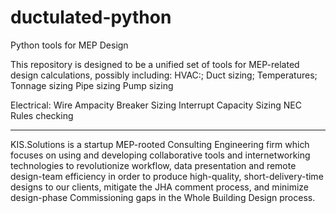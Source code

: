 # ductulated-python
Python tools for MEP Design

This repository is designed to be a unified set of tools for MEP-related design calculations, possibly including:
HVAC:;
Duct sizing;
Temperatures;
Tonnage sizing
Pipe sizing
Pump sizing

Electrical:
Wire Ampacity
Breaker Sizing
Interrupt Capacity Sizing
NEC Rules checking

---------
KIS.Solutions is a startup MEP-rooted Consulting Engineering firm which focuses on using and developing collaborative tools and internetworking technologies to revolutionize workflow, data presentation and remote design-team efficiency in order to produce high-quality, short-delivery-time designs to our clients, mitigate the JHA comment process, and minimize design-phase Commissioning gaps in the Whole Building Design process.
